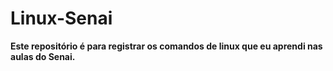 # Linux-Senai
**Este repositório é para registrar os comandos de linux que eu aprendi nas aulas do Senai.**

